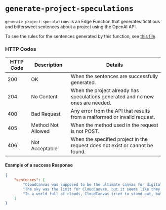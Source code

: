 # `generate-project-speculations`

`generate-project-speculations` is an Edge Function that generates fictitious and bittersweet sentences about a project using the OpenAI API.

To see the rules for the sentences generated by this function, see [this file](src-supabase/supabase/functions/generate-project-speculations/index.ts).

### HTTP Codes

| HTTP Code | Description              | Details                                                                         |
|-----------|--------------------------|---------------------------------------------------------------------------------|
| 200       | OK                       | When the sentences are successfully generated.                                  |
| 204       | No Content               | When the project already has speculations generated and no new ones are needed. |
| 400       | Bad Request              | Any error from the API that results from a malformed or invalid request.        |
| 405       | Method Not Allowed       | When the method used in the request is not POST.                                |
| 406       | Not Acceptable           | When the specified project in the request does not exist or cannot be found.    |

#### Example of a success Response

```json
{
    "sentences": [
        "CloudCanvas was supposed to be the ultimate canvas for digital artists, but it ended up being just a cloud of disappointment.",
        "The sky was the limit for CloudCanvas, but it seems like they got lost in the fog of their own ambitions.",
        "In a world full of clouds, CloudCanvas tried to stand out, but it looks like their uniqueness got lost in the storm."
    ]
}

```
